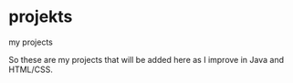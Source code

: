 # projekts
my projects

So these are my projects that will be added here as I improve in Java and HTML/CSS.
